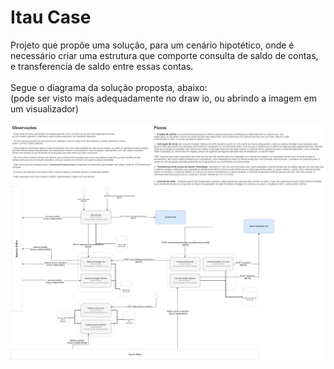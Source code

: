 # Itau Case

Projeto que propõe uma solução, para um cenário hipotético, onde é necessário criar uma estrutura que comporte consulta de saldo de contas, e transferencia de saldo entre essas contas.
<br>
<br>
Segue o diagrama da solução proposta, abaixo: <br>
(pode ser visto mais adequadamente no draw io, ou abrindo a imagem em um visualizador)

![](/arquitetura.drawio.png)

